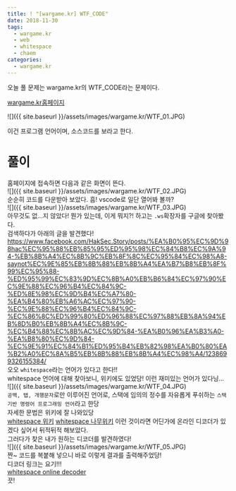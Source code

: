 ```yaml
---
title: ! "[wargame.kr] WTF_CODE"
date: 2018-11-30
tags:
  - wargame.kr
  - web
  - whitespace
  - chaem
categories:
  - wargame.kr
---
```


오늘 풀 문제는 wargame.kr의 WTF_CODE라는 문제이다.  

[wargame.kr홈페이지](http://wargame.kr/challenge)

![]({{ site.baseurl }}/assets/images/wargame.kr/WTF_01.JPG)  

이건 프로그램 언어이며, 소스코드를 보라고 한다.

# 풀이

홈페이지에 접속하면 다음과 같은 화면이 뜬다.  
![]({{ site.baseurl }}/assets/images/wargame.kr/WTF_02.JPG)  
순순히 코드를 다운받아 보았다. 흠! vscode로 일단 열어봐 볼까?  
![]({{ site.baseurl }}/assets/images/wargame.kr/WTF_03.JPG)  
아무것도 없...지 않았다! 뭔가 있는데, 이게 뭐지?! 하고는 `.ws`확장자를 구글에 찾아봤다.  
검색하다가 아래의 글을 발견했다!  
https://www.facebook.com/HakSec.Story/posts/%EA%B0%95%EC%9D%98hac%EC%95%88%EB%85%95%ED%95%98%EC%84%B8%EC%9A%94-%EB%8B%A4%EC%8B%9C%EB%8F%8C%EC%95%84%EC%98%A8-saynot%EC%9E%85%EB%8B%88%EB%8B%A4%EA%B7%B8%EB%8F%99%EC%95%88-%ED%95%99%EC%83%9D%EC%8B%A0%EB%B6%84%EC%97%90%EC%9E%88%EC%96%B4%EC%84%9C-%ED%8E%98%EC%9D%B4%EC%A7%80-%EA%B4%80%EB%A6%AC%EC%97%90-%EC%9E%88%EC%96%B4%EC%84%9C-%EC%86%8C%ED%99%80%ED%96%88%EC%97%88%EB%8A%94%EB%8D%B0%EB%8B%A4%EC%8B%9C-%EC%B4%88%EC%8B%AC%EC%9D%84-%EA%B0%96%EA%B3%A0-%EA%B8%80%EC%9D%84-%EC%9E%91%EC%84%B1%ED%95%B4%EB%82%98%EA%B0%80%EA%B2%A0%EC%8A%B5%EB%8B%88%EB%8B%A4%EC%98%A4/1238699326155384/  
오오 `whitespace`라는 언어가 있다고 한다!!  
whitespace 언어에 대해 찾아보니, 위키에도 있었당! 이런 재미있는 언어가 있다닝...  
![]({{ site.baseurl }}/assets/images/wargame.kr/WTF_04.JPG)  
`공백, 탭, 개행문자`로만 이루어진 언어로, 스택에 임의의 정수를 자유롭게 푸쉬하는 `스택기반 명령어 프로그래밍 언어`라고 한당  
자세한 문법은 위키에 잘 나와있당  
[whitespace 위키](https://ko.wikipedia.org/wiki/%ED%99%94%EC%9D%B4%ED%8A%B8%EC%8A%A4%ED%8E%98%EC%9D%B4%EC%8A%A4_(%ED%94%84%EB%A1%9C%EA%B7%B8%EB%9E%98%EB%B0%8D_%EC%96%B8%EC%96%B4))
[whitespace 나무위키](https://namu.wiki/w/%ED%99%94%EC%9D%B4%ED%8A%B8%EC%8A%A4%ED%8E%98%EC%9D%B4%EC%8A%A4)
이런 것이라면 어딘가에 온라인 디코더가 있겠다 싶어서 뒤적뒤적 해보았다.  
그러다가 찾은 내가 원하는 디코더를 발견하였다!  
![]({{ site.baseurl }}/assets/images/wargame.kr/WTF_05.JPG)  
짠~ 코드를 복붙해 넣으니 바로 이렇게 결과를 출력해주었당!  
디코더 링크는 요기!!!  
[whitespace online decoder](https://vii5ard.github.io/whitespace/)  
끗!  
